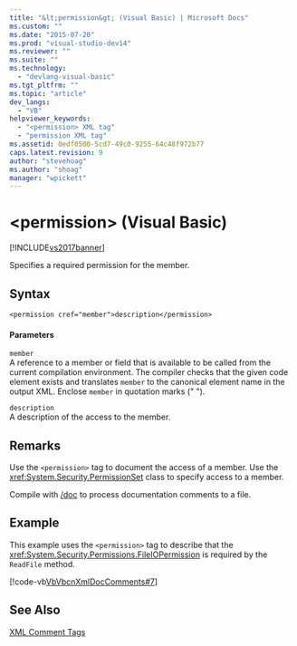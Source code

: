 ```yaml
---
title: "&lt;permission&gt; (Visual Basic) | Microsoft Docs"
ms.custom: ""
ms.date: "2015-07-20"
ms.prod: "visual-studio-dev14"
ms.reviewer: ""
ms.suite: ""
ms.technology: 
  - "devlang-visual-basic"
ms.tgt_pltfrm: ""
ms.topic: "article"
dev_langs: 
  - "VB"
helpviewer_keywords: 
  - "<permission> XML tag"
  - "permission XML tag"
ms.assetid: 0edf0500-5cd7-49c0-9255-64c48f972b77
caps.latest.revision: 9
author: "stevehoag"
ms.author: "shoag"
manager: "wpickett"
---
```

# &lt;permission&gt; (Visual Basic)
[!INCLUDE[vs2017banner](../../../visual-basic/includes/vs2017banner.md)]

Specifies a required permission for the member.  
  
## Syntax  
  
```  
<permission cref="member">description</permission>  
```  
  
#### Parameters  
 `member`  
 A reference to a member or field that is available to be called from the current compilation environment. The compiler checks that the given code element exists and translates `member` to the canonical element name in the output XML. Enclose `member` in quotation marks (" ").  
  
 `description`  
 A description of the access to the member.  
  
## Remarks  
 Use the `<permission>` tag to document the access of a member. Use the <xref:System.Security.PermissionSet> class to specify access to a member.  
  
 Compile with [/doc](../../../visual-basic/reference/command-line-compiler/doc.md) to process documentation comments to a file.  
  
## Example  
 This example uses the `<permission>` tag to describe that the <xref:System.Security.Permissions.FileIOPermission> is required by the `ReadFile` method.  
  
 [!code-vb[VbVbcnXmlDocComments#7](../../../visual-basic/language-reference/xmldoc/codesnippet/visualbasic/permission_1.vb)]  
  
## See Also  
 [XML Comment Tags](../../../visual-basic/language-reference/xmldoc/recommended-xml-tags-for-documentation-comments.md)